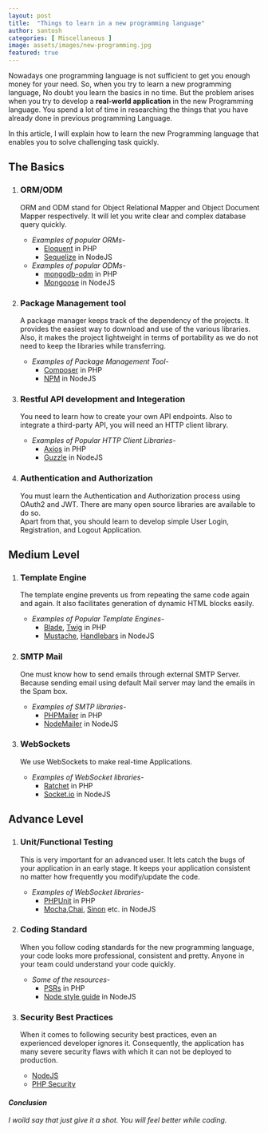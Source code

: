 ```yaml
---
layout: post
title:  "Things to learn in a new programming language"
author: santosh
categories: [ Miscellaneous ]
image: assets/images/new-programming.jpg
featured: true
---
```


Nowadays one programming language is not sufficient to get you enough money for your need. So, when you try to learn a new programming language, No doubt you learn the basics in no time. But the problem arises when you try to develop a **real-world application** in the new Programming language. You spend a lot of time in researching the things that you have already done in previous programming Language.

In this article, I will explain how to learn the new Programming language that enables you to solve challenging task quickly.
  
## The Basics

1. ### ORM/ODM
    ORM and ODM stand for Object Relational Mapper and Object Document Mapper respectively. It will let you write clear and complex database query quickly. 
    
    * _Examples of popular ORMs-_
        * [Eloquent](https://laravel.com/docs/5.6/eloquent) in PHP
        * [Sequelize](http://docs.sequelizejs.com) in NodeJS
    * _Examples of popular ODMs-_
        * [mongodb-odm](https://github.com/doctrine/mongodb-odm) in PHP
        * [Mongoose](http://mongoosejs.com) in NodeJS 
    
2. ### Package Management tool
    A package manager keeps track of the dependency of the projects.
    It provides the easiest way to download and use of the various libraries.  Also, it makes the project lightweight in terms of portability as we do not need to keep the libraries while transferring.
    
    * _Examples of Package Management Tool-_
        * [Composer](https://getcomposer.org/) in PHP
        * [NPM](https://www.npmjs.com/) in NodeJS
        
3. ### Restful API development and Integeration
    You need to learn how to create your own API endpoints. Also to integrate a third-party API, you will need an HTTP client library.
    * _Examples of Popular HTTP Client Libraries-_
        * [Axios](https://getcomposer.org/) in PHP
        * [Guzzle](https://github.com/axios/axios) in NodeJS

4. ### Authentication and Authorization        
   You must learn the Authentication and Authorization process using OAuth2 and JWT. There are many open source libraries are available to do so.   
   Apart from that, you should learn to develop simple User Login, Registration, and Logout Application.
   
##  Medium Level

1. ### Template Engine
    The template engine prevents us from repeating the same code again and again. It also facilitates generation of dynamic HTML blocks easily. 
    * _Examples of Popular Template Engines-_
        * [Blade](https://laravel.com/docs/5.6/blade), [Twig](https://twig.symfony.com/) in PHP
        * [Mustache](https://mustache.github.io/), [Handlebars](http://handlebarsjs.com/) in NodeJS

2. ### SMTP Mail        
    One must know how to send emails through external SMTP Server. Because sending email using default Mail server may land the emails in the Spam box. 
    * _Examples of SMTP libraries-_
        * [PHPMailer](https://github.com/PHPMailer/PHPMailer) in PHP
        * [NodeMailer](https://nodemailer.com/about/) in NodeJS


3. ### WebSockets
    We use WebSockets to make real-time Applications.
    * _Examples of WebSocket libraries-_
        * [Ratchet](http://socketo.me/) in PHP
        * [Socket.io](https://socket.io/) in NodeJS

## Advance Level

1. ### Unit/Functional Testing
    This is very important for an advanced user.  It lets catch the bugs of your application in an early stage. It keeps your application consistent no matter how frequently you modify/update the code.
    * _Examples of WebSocket libraries-_
        * [PHPUnit](https://phpunit.de/) in PHP
        * [Mocha](https://mochajs.org/),[Chai](http://www.chaijs.com/), [Sinon](http://sinonjs.org/) etc. in NodeJS


2. ### Coding Standard
    When you follow coding standards for the new programming language, your code looks more professional, consistent and pretty. Anyone in your team could understand your code quickly.
    * _Some of the resources-_
        * [PSRs](https://www.php-fig.org/psr/psr-1/) in PHP
        * [Node style guide](https://github.com/felixge/node-style-guide) in NodeJS

3. ### Security Best Practices
    When it comes to following security best practices, even an experienced developer ignores it. Consequently, the application has many severe security flaws with which it can not be deployed to production.
    * [NodeJS](https://blog.risingstack.com/node-js-security-checklist/)
    * [PHP Security](https://www.owasp.org/index.php/PHP_Security_Cheat_Sheet)

      
#### _Conclusion_
  _I woild say that just give it a shot. You will feel better while coding._
      
 
